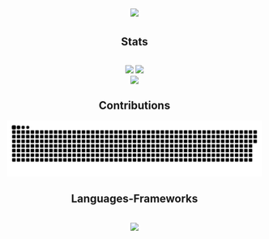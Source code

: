 <h1 align="center">
    <img src="https://readme-typing-svg.herokuapp.com/?font=Pixelify+Sans&size=30&pause=1000&color=FFC83D&center=true&vCenter=true&random=false&width=435&lines=Hello+Everyone!%F0%9F%91%8B" />
</h1>

<h2 align="center">Stats</h2>
<br/>
<!-- Proudly created with GPRM ( https://gprm.itsvg.in ) -->

<div align=center>
  <img width=390 src="https://github-readme-stats.vercel.app/api?username=fajrulfahmi&theme=tokyonight&hide_border=true&include_all_commits=false&count_private=false"/>
  <img width=390 src="https://github-readme-streak-stats.herokuapp.com/?user=fajrulfahmi&theme=tokyonight&hide_border=true" />
  <br/>
  <img width=325 align="center" src="https://github-readme-stats.vercel.app/api/top-langs/?username=fajrulfahmi&theme=tokyonight&hide_border=true&include_all_commits=false&count_private=false&layout=compact" />
</div>

<h2 align="center">Contributions</h2>
<picture>
  <source media="(prefers-color-scheme: dark)" srcset="https://raw.githubusercontent.com/fajrulfahmi/fajrulfahmi/output/github-contribution-grid-snake-dark.svg">
<!--   <source media="(prefers-color-scheme: light)" srcset="https://raw.githubusercontent.com/fajrulfahmi/fajrulfahmi/output/github-contribution-grid-snake.svg"> -->
  <img alt="github contribution grid snake animation" src="https://raw.githubusercontent.com/fajrulfahmi/fajrulfahmi/output/github-contribution-grid-snake.svg">
</picture>

<h2 align="center">Languages-Frameworks</h2>
<br/>
<div align="center">
    <img src="https://skillicons.dev/icons?i=html,css,java,javascript,cpp,py,flask,arduino,firebase,figma" />
<!--     <img src="https://skillicons.dev/icons?i=nodejs,python,javascript,typescript,express,firebase,mongodb,c,java,nextjs,mysql,flask" /><br> -->
</div>
<br/>



